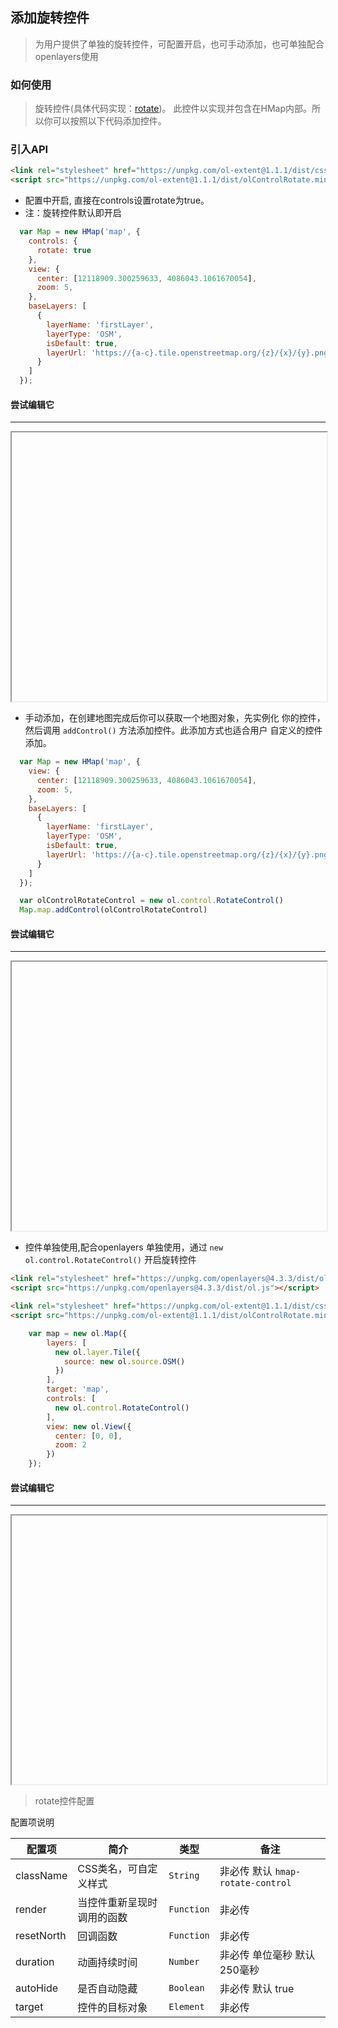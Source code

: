 ## 添加旋转控件

> 为用户提供了单独的旋转控件，可配置开启，也可手动添加，也可单独配合openlayers使用

### 如何使用

> 旋转控件(具体代码实现：[rotate](https://github.com/sakitam-fdd/ol-extent/blob/master/src/control/RotateControl.js))。
  此控件以实现并包含在HMap内部。所以你可以按照以下代码添加控件。
  
### 引入API

```html
<link rel="stylesheet" href="https://unpkg.com/ol-extent@1.1.1/dist/css/olControlRotate.min.css" type="text/css">
<script src="https://unpkg.com/ol-extent@1.1.1/dist/olControlRotate.min.js"></script>
```  

* 配置中开启, 直接在controls设置rotate为true。
* 注：旋转控件默认即开启

```javascript
  var Map = new HMap('map', {
    controls: {
      rotate: true
    },
    view: {
      center: [12118909.300259633, 4086043.1061670054],
      zoom: 5,
    },
    baseLayers: [
      {
        layerName: 'firstLayer',
        layerType: 'OSM',
        isDefault: true,
        layerUrl: 'https://{a-c}.tile.openstreetmap.org/{z}/{x}/{y}.png'
      }
    ]
  });
```

#### 尝试编辑它
---
<iframe width="100%" height="430"></iframe>

* 手动添加，在创建地图完成后你可以获取一个地图对象，先实例化
  你的控件，然后调用 ``addControl()`` 方法添加控件。此添加方式也适合用户
  自定义的控件添加。

```javascript
  var Map = new HMap('map', {
    view: {
      center: [12118909.300259633, 4086043.1061670054],
      zoom: 5,
    },
    baseLayers: [
      {
        layerName: 'firstLayer',
        layerType: 'OSM',
        isDefault: true,
        layerUrl: 'https://{a-c}.tile.openstreetmap.org/{z}/{x}/{y}.png'
      }
    ]
  });

  var olControlRotateControl = new ol.control.RotateControl()
  Map.map.addControl(olControlRotateControl)
```

#### 尝试编辑它
---
<iframe width="100%" height="430"></iframe>

* 控件单独使用,配合openlayers 单独使用，通过 ``` new ol.control.RotateControl() ``` 开启旋转控件

```html
<link rel="stylesheet" href="https://unpkg.com/openlayers@4.3.3/dist/ol.css" type="text/css">
<script src="https://unpkg.com/openlayers@4.3.3/dist/ol.js"></script>

<link rel="stylesheet" href="https://unpkg.com/ol-extent@1.1.1/dist/css/olControlRotate.min.css" type="text/css">
<script src="https://unpkg.com/ol-extent@1.1.1/dist/olControlRotate.min.js"></script>
```

```javascript
    var map = new ol.Map({
        layers: [
          new ol.layer.Tile({
            source: new ol.source.OSM()
          })
        ],
        target: 'map',
        controls: [
          new ol.control.RotateControl()
        ],
        view: new ol.View({
          center: [0, 0],
          zoom: 2
        })
    });
```

#### 尝试编辑它
---
<iframe width="100%" height="430"></iframe>

> rotate控件配置

配置项说明

| 配置项 | 简介 | 类型 | 备注 |
| --- | --- |--- | --- |
| className | CSS类名，可自定义样式 | `String` | 非必传 默认 ```hmap-rotate-control```  |
| render | 当控件重新呈现时调用的函数 | `Function` | 非必传 |
| resetNorth | 回调函数 | `Function` | 非必传 |
| duration | 动画持续时间 | `Number` | 非必传 单位毫秒 默认250毫秒 |
| autoHide | 是否自动隐藏 | `Boolean` | 非必传 默认 true |
| target | 控件的目标对象 | `Element` | 非必传 |
